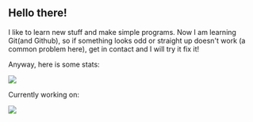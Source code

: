 ## Hello there!

I like to learn new stuff and make simple programs.
 Now I am learning Git(and Github), so if something looks odd or straight up doesn't work (a common problem here), get in contact and I will try it fix it!
 
 Anyway, here is some stats:
 
 
<a href="https://github.com/BreenBrain/github-readme-stats">
  <img align="center" src="https://github-readme-stats.vercel.app/api/top-langs/?username=o-dka&layout=compact"/>
</a>
          
          
 Currently working on:


<a  href="https://github.com/BreenBrain/MenuV8">
<img align="center" src="https://github-readme-stats.vercel.app/api/pin/?username=o-dka&repo=MenuV8 "/>
</a>
 
 
